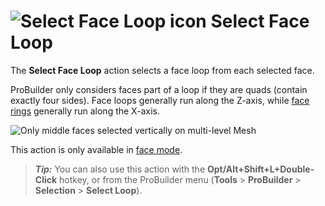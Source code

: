 # ![Select Face Loop icon](images/icons/Selection_Loop_Face.png) Select Face Loop

The __Select Face Loop__ action selects a face loop from each selected face.

ProBuilder only considers faces part of a loop if they are quads (contain exactly four sides). Face loops generally run along the Z-axis, while [face rings](Selection_Loop_Ring.md) generally run along the X-axis.

![Only middle faces selected vertically on multi-level Mesh](images/SelectFaceLoop_Example.png)

This action is only available in [face mode](modes.md).

> ***Tip:*** You can also use this action with the **Opt/Alt+Shift+L+Double-Click** hotkey, or from the ProBuilder menu (**Tools** > **ProBuilder** > **Selection** > **Select Loop**).
